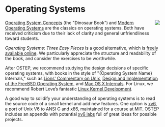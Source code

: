 # Operating Systems

[<img align="right" wedith="500" src="![ostep](https://github.com/user-attachments/assets/ce5c96c3-1f01-4adc-b99d-d800cfe4f54f)">](https://pages.cs.wisc.edu/~remzi/OSTEP/)

[Operating System Concepts](https://www.amazon.com/dp/1118063333/) (the "Dinosaur Book") and [Modern Operating Systems](https://www.amazon.com/dp/013359162X/) are the classics on operating systems. Both have received criticism due to their lack of clarity and general unfriendliness toward students.

_Operating Systems: Three Easy Pieces_ is a good alternative, which is [freely available online](https://pages.cs.wisc.edu/~remzi/OSTEP/). We particularly appreciate the structure and readability of the book, and consider the exercises to be worthwhile.

After OSTEP, we recommend studying the design decisions of specific operating systems, with books in the style of "{Operating System Name} Internals," such as [Lions' Commentary on Unix](https://www.amazon.com/Lions-Commentary-Unix-John/dp/1573980137/), [Design and Implementation of the FreeBSD Operating System](https://www.amazon.com/Design-Implementation-FreeBSD-Operating-System/dp/0321968972/), and [Mac OS X Internals](https://www.amazon.com/Mac-OS-Internals-Systems-Approach/dp/0321278542/). For Linux, we recommend Robert Love’s fantastic [Linux Kernel Development](https://www.amazon.com/Mac-OS-Internals-Systems-Approach/dp/0321278542).

A good way to solidify your understanding of operating systems is to read the source code of a small kernel and add new features. One option is [xv6](https://pdos.csail.mit.edu/6.828/2016/xv6.html), a port of Unix V6 to ANSI C and x86, maintained for a course at MIT. OSTEP includes an appendix with potential [xv6 labs](https://pages.cs.wisc.edu/~remzi/OSTEP/lab-projects-xv6.pdf) full of great ideas for possible projects.

